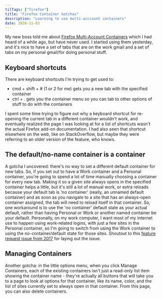 ```yaml
---
tilTags: ["firefox"]
title: "Firefox Container Gotchas"
description: "Learning to use multi-acccount containers"
date: 2020-11-03
---
```


My new boss told me about [Firefox Multi-Account Containers](https://addons.mozilla.org/en-US/firefox/addon/multi-account-containers/) which I had heard of a while ago, but have never used. I started using them yesterday, and it's nice to have a set of tabs that are on the work gmail and a set of tabs on my personal gmail/for doing personal stuff.

## Keyboard shortcuts 
There are keyboard shortcuts I'm trying to get used to:
- cmd + shift + # (1 or 2 for me) gets you a new tab with the specified container
- ctrl + . gets you the container menu so you can tab to other options of stuff to do with the containers

I spent some time trying to figure out why a keyboard shortcut for re-opening the current tab in a different container wouldn't work, and eventually realized the page I was looking at for a list of shortcuts wasn't the actual Firefox add-on documentation. I had also seen that shortcut elsewhere on the web, like on StackOverflow, but maybe they were referring to an older version of the feature, who knows. 

## The default/no-name container is a container
A gotcha I uncovered: there's no way to set a different default container for new tabs. So, if you set out to have a Work container and a Personal container, you're going to spend a lot of time manually choosing a container for every new tab. Making it so a given site always opens in the specified container helps a little, but it's still a lot of manual work, or extra reloads because your default tab is 'no container' (really, an unnamed default container) and as soon as you navigate to a site that has an always-open container assigned, the tab will need to reload itself in that container. So, one workaround is to use the 'no container' default state as your actual default, rather than having Personal or Work or another named container be your default. Personally, on my work computer, I want most of my internet use to happen using work-related logins, with just a few sites in the Personal container, so I'm going to switch from using the Work container to using the no-container/default state for those sites. Shoutout to this [feature request issue from 2017](https://github.com/mozilla/multi-account-containers/issues/356) for laying out the issue.

## Managing Containers
Another gotcha: in the little options menu, when you click Manage Containers, each of the existing containers isn't just a read-only list item showing the container name - they're actually all buttons that will take you to a page to look at options for that container, like its name, color, and the list of sites currently set to always open in that container. From this page, you can also delete containers.
